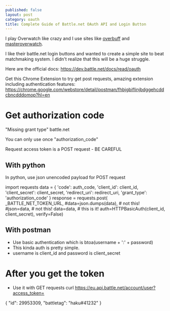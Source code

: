 ```yaml
---
published: false
layout: post
category: oauth
title: Complete Guide of Battle.net OAuth API and Login Button
---
```

I play Overwatch like crazy and I use sites like [overbuff](http://overbuff.com) and [masteroverwatch](http://masteroverwatch.com).

I like their battle.net login buttons and wanted to create a simple site to beat matchmaking system. I didn't realize that this will be a huge struggle.

Here are the official docs:
<https://dev.battle.net/docs/read/oauth>

Get this Chrome Extension to try get post requests, amazing extension including authentication features:
<https://chrome.google.com/webstore/detail/postman/fhbjgbiflinjbdggehcddcbncdddomop?hl=en>

# Get authorization code

"Missing grant type" battle.net

You can only use once "authorization_code"

Request access token is a POST request - BE CAREFUL

## With python 
In python, use json unencoded payload for POST request

import requests
data = {
      'code': auth_code,
      'client_id': client_id,
      'client_secret': client_secret,
      'redirect_uri': redirect_uri,
      'grant_type': 'authorization_code'
  }
  response = requests.post(
      _BATTLE_NET_TOKEN_URL,
      #data=json.dumps(data),  # not this!
      #json=data,  # not this!
      data=data,  # this is it!
      auth=HTTPBasicAuth(client_id, client_secret),
      verify=False)

## With postman
- Use basic authentication which is btoa(username + ':' + password)
- This kinda auth is pretty simple.
- username is client_id and password is client_secret

# After you get the token
- Use it with GET requests
curl https://eu.api.battle.net/account/user?access_token=<redacted>

{
  "id": 29953309,
  "battletag": "haku#41232"
}
